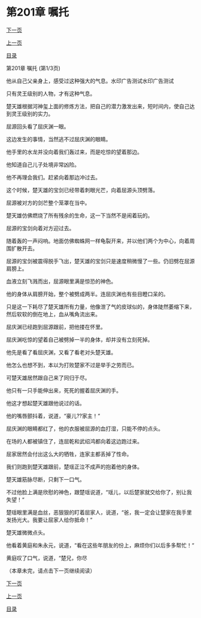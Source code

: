 <h1>第201章   嘱托</h1>
            <div><p><a href="./0601_%E7%AC%AC201%E7%AB%A0_%E5%98%B1%E6%89%98.md">下一页</a></p><p><a href="./0599_%E7%AC%AC200%E7%AB%A0_%E5%90%8C%E5%BD%92%E4%BA%8E%E5%B0%BD.md">上一页</a></p><p><a href="../">目录</a></p></div>
            <div><p>第201章   嘱托 (第1/3页)</p><p>他从自己父亲身上，感受过这种强大的气息。水印广告测试水印广告测试</p><p>只有灵王级别的人物，才有这种气息。</p><p>楚天雄根据河神玺上面的修炼方法，把自己的潜力激发出来，短时间内，使自己达到灵王级别的实力。</p><p>屈源回头看了屈庆渊一眼。</p><p>这边发生的事情，当然逃不过屈庆渊的眼睛。</p><p>他手里的水龙并没向着我们轰过来，而是吃惊的望着那边。</p><p>他知道自己儿子处境非常凶险。</p><p>他不再理会我们。赶紧向着那边冲过去。</p><p>这个时候，楚天雄的宝剑已经带着刺眼光芒，向着屈源头顶劈落。</p><p>屈源被对方的剑芒整个笼罩在当中。</p><p>楚天雄仿佛燃烧了所有残余的生命，这一下当然不是闹着玩的。</p><p>屈源的宝剑向着对方迎过去。</p><p>随着轰的一声闷响。地面仿佛蜘蛛网一样龟裂开来，并以他们两个为中心，向着周围扩散开去。</p><p>屈源的宝剑被震得脱手飞出，楚天雄的宝剑只是速度稍微慢了一些。仍旧劈在屈源肩膀上。</p><p>血液立刻飞溅而出，屈源眼里满是惊恐的神色。</p><p>他的身体从肩膀开始，整个被劈成两半。连屈庆渊也有些目瞪口呆的。</p><p>只是这一下耗尽了楚天雄所有力量，他像泄了气的皮球似的，身体陡然萎缩下来，然后软软的倒在地上，血从嘴角流出来。</p><p>屈庆渊已经跑到屈源跟前，把他搂在怀里。</p><p>屈庆渊吃惊的望着自己被劈掉一半的身体，却并没有立刻死掉。</p><p>他先是看了看屈庆渊，又看了看老对头楚天雄。</p><p>他怎么也想不到，本以为打败楚家不过是举手之劳而已。</p><p>可楚天雄居然跟自己来了同归于尽。</p><p>他只有一只手能伸出来，死死的握着屈庆渊的手。</p><p>他这才想起楚天雄跟他说过的话。</p><p>他的嘴唇颤抖着，说道，“豪儿??家主！“</p><p>屈庆渊的眼睛都红了，他的衣服被屈源的血打湿，只能不停的点头。</p><p>在场的人都被镇住了，连屈乾和武绍鸿都向着这边跑过来。</p><p>屈家居然会付出这么大的牺牲，连家主都丢掉了性命。</p><p>我们则跑到楚天雄跟前，楚瑶正泣不成声的抱着他的身体。</p><p>楚天雄筋脉尽断，只剩下一口气。</p><p>不过他脸上满是欣慰的神色，跟楚瑶说道，“瑶儿，以后楚家就交给你了，别让我失望！“</p><p>楚瑶眼里满是血丝，恶狠狠的盯着屈家人，说道，“爸，我一定会让楚家在我手里发扬光大。我要让屈家人给你抵命！“</p><p>楚天雄微微点头。</p><p>他看着黄庭和朱永元，说道，“看在这些年朋友的份上，麻烦你们以后多多帮忙！“</p><p>黄庭叹了口气，说道，“楚兄，你尽</p><p>（本章未完，请点击下一页继续阅读）</p></div>
            <div><p><a href="./0601_%E7%AC%AC201%E7%AB%A0_%E5%98%B1%E6%89%98.md">下一页</a></p><p><a href="./0599_%E7%AC%AC200%E7%AB%A0_%E5%90%8C%E5%BD%92%E4%BA%8E%E5%B0%BD.md">上一页</a></p><p><a href="../">目录</a></p></div>